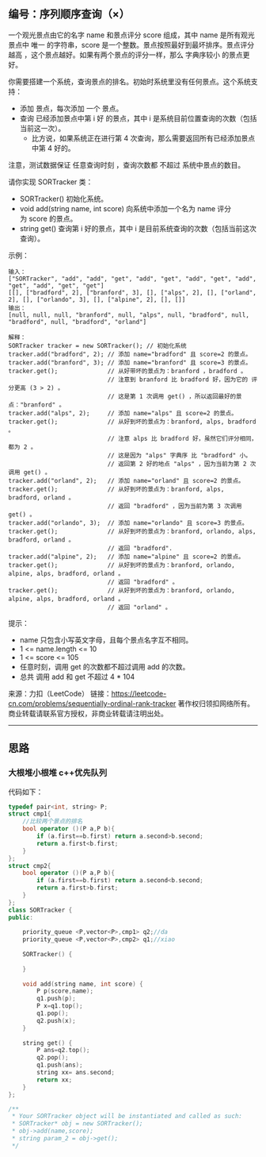 ## 编号：序列顺序查询（×）

一个观光景点由它的名字 name 和景点评分 score 组成，其中 name 是所有观光景点中 唯一 的字符串，score 是一个整数。景点按照最好到最坏排序。景点评分 越高 ，这个景点越好。如果有两个景点的评分一样，那么 字典序较小 的景点更好。

你需要搭建一个系统，查询景点的排名。初始时系统里没有任何景点。这个系统支持：

* 添加 景点，每次添加 一个 景点。
* 查询 已经添加景点中第 i 好 的景点，其中 i 是系统目前位置查询的次数（包括当前这一次）。
    * 比方说，如果系统正在进行第 4 次查询，那么需要返回所有已经添加景点中第 4 好的。

注意，测试数据保证 任意查询时刻 ，查询次数都 不超过 系统中景点的数目。

请你实现 SORTracker 类：

* SORTracker() 初始化系统。
* void add(string name, int score) 向系统中添加一个名为 name 评分为 score 的景点。
* string get() 查询第 i 好的景点，其中 i 是目前系统查询的次数（包括当前这次查询）。
 

示例：
```
输入：
["SORTracker", "add", "add", "get", "add", "get", "add", "get", "add", "get", "add", "get", "get"]
[[], ["bradford", 2], ["branford", 3], [], ["alps", 2], [], ["orland", 2], [], ["orlando", 3], [], ["alpine", 2], [], []]
输出：
[null, null, null, "branford", null, "alps", null, "bradford", null, "bradford", null, "bradford", "orland"]

解释：
SORTracker tracker = new SORTracker(); // 初始化系统
tracker.add("bradford", 2); // 添加 name="bradford" 且 score=2 的景点。
tracker.add("branford", 3); // 添加 name="branford" 且 score=3 的景点。
tracker.get();              // 从好带坏的景点为：branford ，bradford 。
                            // 注意到 branford 比 bradford 好，因为它的 评分更高 (3 > 2) 。
                            // 这是第 1 次调用 get() ，所以返回最好的景点："branford" 。
tracker.add("alps", 2);     // 添加 name="alps" 且 score=2 的景点。
tracker.get();              // 从好到坏的景点为：branford, alps, bradford 。
                            // 注意 alps 比 bradford 好，虽然它们评分相同，都为 2 。
                            // 这是因为 "alps" 字典序 比 "bradford" 小。
                            // 返回第 2 好的地点 "alps" ，因为当前为第 2 次调用 get() 。
tracker.add("orland", 2);   // 添加 name="orland" 且 score=2 的景点。
tracker.get();              // 从好到坏的景点为：branford, alps, bradford, orland 。
                            // 返回 "bradford" ，因为当前为第 3 次调用 get() 。
tracker.add("orlando", 3);  // 添加 name="orlando" 且 score=3 的景点。
tracker.get();              // 从好到坏的景点为：branford, orlando, alps, bradford, orland 。
                            // 返回 "bradford".
tracker.add("alpine", 2);   // 添加 name="alpine" 且 score=2 的景点。
tracker.get();              // 从好到坏的景点为：branford, orlando, alpine, alps, bradford, orland 。
                            // 返回 "bradford" 。
tracker.get();              // 从好到坏的景点为：branford, orlando, alpine, alps, bradford, orland 。
                            // 返回 "orland" 。 
```
提示：

* name 只包含小写英文字母，且每个景点名字互不相同。
* 1 <= name.length <= 10
* 1 <= score <= 105
* 任意时刻，调用 get 的次数都不超过调用 add 的次数。
* 总共 调用 add 和 get 不超过 4 * 104 

来源：力扣（LeetCode）
链接：https://leetcode-cn.com/problems/sequentially-ordinal-rank-tracker
著作权归领扣网络所有。商业转载请联系官方授权，非商业转载请注明出处。

---
## 思路

### 大根堆小根堆 c++优先队列

代码如下：
```c++
typedef pair<int, string> P;
struct cmp1{
    //比较两个景点的排名
    bool operator ()(P a,P b){
        if (a.first==b.first) return a.second>b.second;
        return a.first<b.first;
    }
};
struct cmp2{
    bool operator ()(P a,P b){
        if (a.first==b.first) return a.second<b.second;
        return a.first>b.first;
    }
};
class SORTracker {
public:
    
    priority_queue <P,vector<P>,cmp1> q2;//da
    priority_queue <P,vector<P>,cmp2> q1;//xiao
        
    SORTracker() {
        
    }
    
    void add(string name, int score) {
        P p(score,name);
        q1.push(p);
        P x=q1.top();
        q1.pop();
        q2.push(x);
    }
    
    string get() {
        P ans=q2.top();
        q2.pop();
        q1.push(ans);
        string xx= ans.second;
        return xx;
    }
};

/**
 * Your SORTracker object will be instantiated and called as such:
 * SORTracker* obj = new SORTracker();
 * obj->add(name,score);
 * string param_2 = obj->get();
 */
```